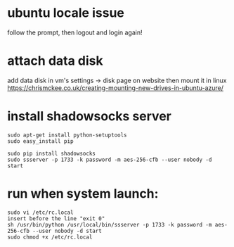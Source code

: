 # ubuntu locale issue
follow the prompt,
then logout and login again!

# attach data disk
add data disk in vm's settings -> disk page on website
then mount it in linux https://chrismckee.co.uk/creating-mounting-new-drives-in-ubuntu-azure/

# install shadowsocks server
	sudo apt-get install python-setuptools
	sudo easy_install pip
	
	sudo pip install shadowsocks
	sudo ssserver -p 1733 -k password -m aes-256-cfb --user nobody -d start

# run when system launch:
	sudo vi /etc/rc.local
	insert before the line "exit 0"
	sh /usr/bin/python /usr/local/bin/ssserver -p 1733 -k password -m aes-256-cfb --user nobody -d start
	sudo chmod +x /etc/rc.local
